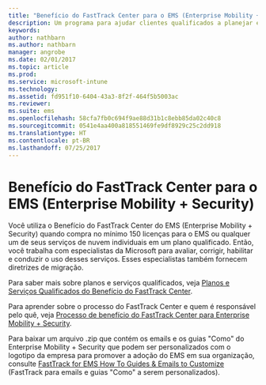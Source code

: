 ```yaml
---
title: "Benefício do FastTrack Center para o EMS (Enterprise Mobility + Security)"
description: Um programa para ajudar clientes qualificados a planejar e implantar o Intune e o Azure Active Directory Premium
keywords: 
author: nathbarn
ms.author: nathbarn
manager: angrobe
ms.date: 02/01/2017
ms.topic: article
ms.prod: 
ms.service: microsoft-intune
ms.technology: 
ms.assetid: fd951f10-6404-43a3-8f2f-464f5b5003ac
ms.reviewer: 
ms.suite: ems
ms.openlocfilehash: 58cfa7fb0c694f9ae88d31b1c8ebb85da02c40c8
ms.sourcegitcommit: 0541e4aa400a818551469fe9df8929c25c2dd918
ms.translationtype: HT
ms.contentlocale: pt-BR
ms.lasthandoff: 07/25/2017
---
```

# <a name="fasttrack-center-benefit-for-enterprise-mobility--security-ems"></a>Benefício do FastTrack Center para o EMS (Enterprise Mobility + Security)
Você utiliza o Benefício do FastTrack Center do EMS (Enterprise Mobility + Security) quando compra no mínimo 150 licenças para o EMS ou qualquer um de seus serviços de nuvem individuais em um plano qualificado. Então, você trabalha com especialistas da Microsoft para avaliar, corrigir, habilitar e conduzir o uso desses serviços. Esses especialistas também fornecem diretrizes de migração.

Para saber mais sobre planos e serviços qualificados, veja [Planos e Serviços Qualificados do Benefício do FastTrack Center](fasttrack-center-benefit-for-enterprise-mobility-suite-ems.md).

Para aprender sobre o processo do FastTrack Center e quem é responsável pelo quê, veja [Processo de benefício do FastTrack Center para Enterprise Mobility + Security](fasttrack-center-benefit-process-for-enterprise-mobility-suite-ems.md).

Para baixar um arquivo .zip que contém os emails e os guias "Como" do Enterprise Mobility + Security que podem ser personalizados com o logotipo da empresa para promover a adoção do EMS em sua organização, consulte [FastTrack for EMS How To Guides & Emails to Customize](https://gallery.technet.microsoft.com/FastTrack-for-EMS-How-To-f170da4c) (FastTrack para emails e guias "Como" a serem personalizados).
